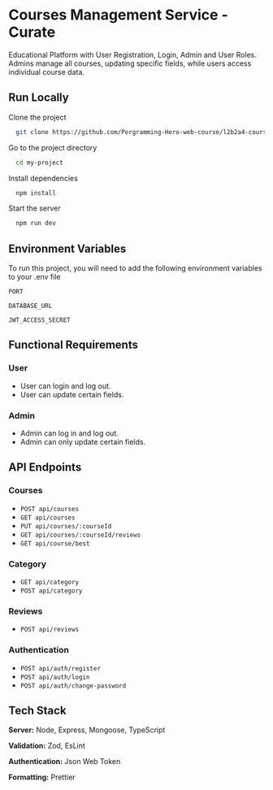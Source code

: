 # Courses Management Service - Curate

Educational Platform with User Registration, Login, Admin and User Roles. Admins manage all courses, updating specific fields, while users access individual course data.

## Run Locally

Clone the project

```bash
  git clone https://github.com/Porgramming-Hero-web-course/l2b2a4-course-review-with-auth-reaxul.git
```

Go to the project directory

```bash
  cd my-project
```

Install dependencies

```bash
  npm install
```

Start the server

```bash
  npm run dev
```

## Environment Variables

To run this project, you will need to add the following environment variables to your .env file

`PORT`

`DATABASE_URL`

`JWT_ACCESS_SECRET`

## Functional Requirements

### User

- User can login and log out.
- User can update certain fields.

### Admin

- Admin can log in and log out.
- Admin can only update certain fields.

## API Endpoints

### Courses

- `POST api/courses`
- `GET api/courses`
- `PUT api/courses/:courseId`
- `GET api/courses/:courseId/reviews`
- `GET api/course/best`

### Category

- `GET api/category`
- `POST api/category`

### Reviews

- `POST api/reviews`

### Authentication

- `POST api/auth/register`
- `POST api/auth/login`
- `POST api/auth/change-password`

## Tech Stack

**Server:** Node, Express, Mongoose, TypeScript

**Validation:** Zod, EsLint

**Authentication:** Json Web Token

**Formatting:** Prettier

